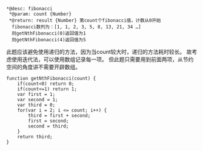 ```
*@desc: fibonacci
 *@param: count {Number}
 *@return: result {Number} 第count个fibonacci值，计数从0开始
  fibonacci数列为：[1, 1, 2, 3, 5, 8, 13, 21, 34 …]
  则getNthFibonacci(0)返回值为1
  则getNthFibonacci(4)返回值为5
```

此题应该避免使用递归的方法，因为当count较大时，递归的方法耗时较长。
故考虑使用迭代法，可以使用数组记录每一项。
但此题只需要用到前面两项，从节约空间的角度讲不需要开辟数组。


```
function getNthFibonacci(count) {
    if(count<0) return 0;
    if(count<=1) return 1;
    var first = 1;
    var second = 1;
    var third = 0;
    for(var i = 2; i <= count; i++) {
        third = first + second;
        first = second;
        second = third;
    }
    return third;
}
```
